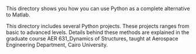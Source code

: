 This directory shows you how you can use Python as a complete alternative to Matlab.

This directory includes several Python projects. These projects ranges from basic to advanced levels. Details behind these methods are explained in the graduate course AER 631_Dynamics of Structures, taught at Aerospace Engineering Department, Cairo University.
